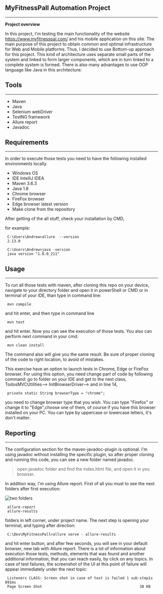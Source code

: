## MyFitnessPall Automation Project

***

**Project overview**

In this project, I'm testing the main functionality of
 the website https://www.myfitnesspal.com/ and his mobile application
 on this site. The main purpose of this project to obtain common and optimal 
 infrastructure for Web and Mobile platforms.
  Thus, I decided to use Bottom-up approach for this project. This kind of
 architecture uses separate small parts of the system and linked to
  form larger components, which are in turn linked to a complete
  system is formed.
  There is also many advantages to use OOP language like Java in this 
  architecture:
  
   
## Tools
 
 ***
 - Maven
 - Java
 - Selenium webDriver
 - TestNG framework
 - Allure report
 - Javadoc
 
 ## Requirements
 
 ***
In order to execute those tests you need to
 have the following installed environments locally.
 - Windows OS
 - IDE IntelliJ IDEA
 - Maven 3.6.3 
 - Java 1.8
 - Chrome browser 
 - FireFox browser 
 - Edge browser latest version
 - Make clone from the repository
  
  After getting of the all stuff, check your installation by CMD, 
  
  for example:
     
     C:\Users\Andrew>allure  --version
     2.13.0
     
     C:\Users\Andrew>java -version
     java version "1.8.0_211"
      
 ## Usage
 
  ***
  To run all those tests with maven, after cloning this
   repo on your device, navigate to your directory folder 
  and open it in powerShell or CMD or in terminal of 
   your IDE, than type in command line:
   
     mvn compile 
    
   and hit enter, and then type in command line 
   
     mvn test 
      
  and hit enter. Now you can see the execution of those tests.
  You also can perform next command in your cmd:
  
     mvn clean install
    
  The command also will give you the same result. Be sure of
   proper cloning of the code to right location, to avoid of mistakes.  
  
 This exercise have an option to launch tests in Chrome,
  Edge or FireFox browser. For using this option,
   you need change part of code by following command: 
    go to folder on your IDE and get to the next class,
     TodosMVCUtilities--> InitBrowserDriver--> and
 in line 14,
 
     private static String browserType = "chrome"; 
    
 you need to change browser type that you wish. You can
  type "Firefox" or change it to "Edge",choose one of them,
   of course if you have this browser installed on your PC. 
   You can type by uppercase or lowercase letters, it's don't matter.
   
## Reporting

***
The configuration section for the maven-javadoc-plugin is optional. 
I'm using javadoc without installing the specific plugin, so
 after proper cloning and running this code, you can see a new folder
 named javadoc.
  
 > open javadoc folder and find the index.html file,
 > and open it in you browser.  
  
    
  In addition way, I'm using Allure report. First of all you must to see the
  next folders after first execution:
  
  ![two folders](C:\Dev\MyFitnessPall\v.PNG)
  
     allure-report
     allure-results 
     
   folders in left corner, under project name. The next step is
   opening your terminal, and typing after direction: 
   
     C:\Dev\MyFitnessPall>allure serve - allure-results
     
   and hit enter button, and after few seconds, you will see 
   in your default browser, new tab with Allure report.
   There is a lot of information about execution those tests, methods, 
   elements that was found and another additional information,
    that you can reach easily, by click on any topics.
   In case of test failures, the screenshot of the UI 
   at this point of failure will appear immediately
    under the next topic:
    
     Listeners CLASS: Screen shot in case of test is failed 1 sub-step1s 091ms
     Page Screen Shot                                             38 KB
     
     
 
